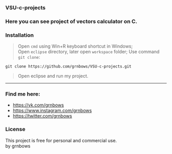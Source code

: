 ### VSU-c-projects

### Here you can see project of vectors calculator on C. 

### Installation

> Open `cmd` using Win+R keyboard shortcut in Windows; </br>
> Open `eclipse` directory, later open `workspace` folder;
> Use command `git clone`:
```
git clone https://github.com/grnbows/VSU-c-projects.git
```

> Open eclipse and run my project.

---

### Find me here:
* https://vk.com/grnbows </br>
* https://www.instagram.com/grnbows </br>
* https://twitter.com/grnbows </br>

### License

This project is free for personal and commercial use. </br> by grnbows
